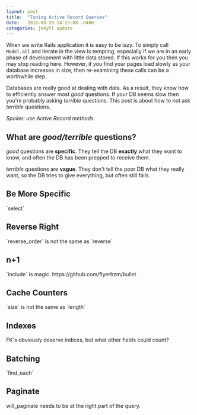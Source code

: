 ```yaml
---
layout: post
title:  "Tuning Active Record Queries"
date:   2016-08-28 14:25:08 -0400
categories: jekyll update
---
```

When we write Rails application it is easy to be lazy. To simply call `Model.all`
and iterate in the view is tempting, especially if we are in an early phase of
development with little data stored. If this works for you then you may stop
reading here. However, if you find your pages load slowly as your database increases
in size, then re-examining these calls can be a worthwhile step.

Databases are really good at dealing with data. As a result, they know how to
efficiently answer most <i>good</i> questions. If your DB seems slow then you're
probably asking <i>terrible</i> questions. This post is about how to not ask
<i>terrible</i> questions.

<i>Spoiler: use Active Record methods.</i>

<h2>What are <i>good/terrible</i> questions?</h2>
<i>good</i> questions are <b>specific</b>. They tell the DB <b>exactly</b> what
they want to know, and often the DB has been prepped to receive them.

<i>terrible</i> questions are <b>vague</b>. They don't tell the poor DB what
they really want, so the DB tries to give everything, but often still fails.
<h2>Be More Specific</h2>
`select`
<h2>Reverse Right</h2>
`reverse_order` is not the same as `reverse`
<h2>n+1</h2>
`include` is magic.  
https://github.com/flyerhzm/bullet
<h2>Cache Counters</h2>
`size` is not the same as `length`
<h2>Indexes</h2>
FK's obviously deserve indices, but what other fields could count?
<h2>Batching</h2>
`find_each`
<h2>Paginate</h2>
will_paginate needs to be at the right part of the query.
